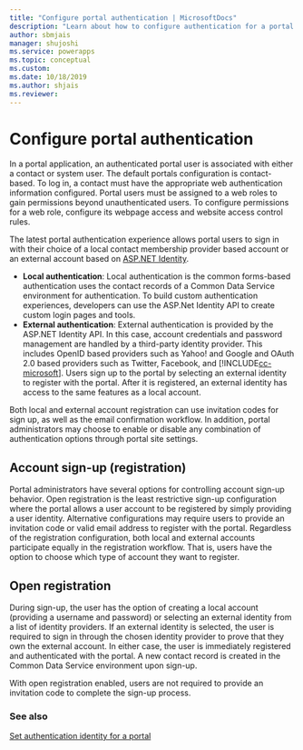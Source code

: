 ```yaml
---
title: "Configure portal authentication | MicrosoftDocs"
description: "Learn about how to configure authentication for a portal."
author: sbmjais
manager: shujoshi
ms.service: powerapps
ms.topic: conceptual
ms.custom: 
ms.date: 10/18/2019
ms.author: shjais
ms.reviewer:
---
```


# Configure portal authentication

In a portal application, an authenticated portal user is associated with either a contact or system user. The default portals configuration is contact-based. To log in, a contact must have the appropriate web authentication information configured. Portal users must be assigned to a web roles to gain permissions beyond unauthenticated users. To configure permissions for a web role, configure its webpage access and website access control rules.

The latest portal authentication experience allows portal users to sign in with their choice of a local contact membership provider based account or an external account based on [ASP.NET Identity](http://www.asp.net/identity).   

- **Local authentication**: Local authentication is the common forms-based authentication uses the contact records of a Common Data Service environment for authentication. To build custom authentication experiences, developers can use the ASP.Net Identity API to create custom login pages and tools.
- **External authentication**: External authentication is provided by the ASP.NET Identity API. In this case, account credentials and password management are handled by a third-party identity provider. This includes OpenID based providers such as Yahoo! and Google and OAuth 2.0 based providers such as Twitter, Facebook, and [!INCLUDE[cc-microsoft](../../../includes/cc-microsoft.md)]. Users sign up to the portal by selecting an external identity to register with the portal. After it is registered, an external identity has access to the same features as a local account. 

Both local and external account registration can use invitation codes for sign up, as well as the email confirmation workflow. In addition, portal administrators may choose to enable or disable any combination of authentication options through portal site settings.

## Account sign-up (registration)

Portal administrators have several options for controlling account sign-up behavior. Open registration is the least restrictive sign-up configuration where the portal allows a user account to be registered by simply providing a user identity. Alternative configurations may require users to provide an invitation code or valid email address to register with the portal. Regardless of the registration configuration, both local and external accounts participate equally in the registration workflow. That is, users have the option to choose which type of account they want to register.

## Open registration

During sign-up, the user has the option of creating a local account (providing a username and password) or selecting an external identity from a list of identity providers. If an external identity is selected, the user is required to sign in through the chosen identity provider to prove that they own the external account. In either case, the user is immediately registered and authenticated with the portal. A new contact record is created in the Common Data Service environment upon sign-up.

With open registration enabled, users are not required to provide an invitation code to complete the sign-up process.

### See also

[Set authentication identity for a portal](set-authentication-identity.md)  
